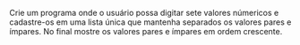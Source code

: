 Crie um programa onde o usuário possa digitar sete valores númericos
e cadastre-os em uma lista única que mantenha separados os valores pares
e ímpares. No final mostre os valores pares e ímpares em ordem crescente.